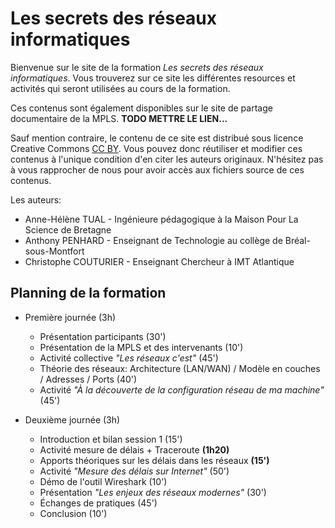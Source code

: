 # Les secrets des réseaux informatiques

Bienvenue sur le site de la formation *Les secrets des réseaux informatiques*.
Vous trouverez sur ce site les différentes resources et activités qui
seront utilisées au cours de la formation. 

Ces contenus sont également disponibles sur le site de partage
documentaire de la MPLS. 
**<a class="text-danger">TODO METTRE LE LIEN...</a>**


Sauf mention contraire, le contenu de ce site est distribué sous licence
Creative Commons [CC BY](https://creativecommons.org/licenses/?lang=fr).
Vous pouvez donc réutiliser et modifier ces contenus à l'unique
condition d'en citer les auteurs originaux. N'hésitez pas à vous
rapprocher de nous pour avoir accès aux fichiers source de ces contenus.


Les auteurs:

* Anne-Hélène TUAL - Ingénieure pédagogique à la Maison Pour La Science de Bretagne
* Anthony PENHARD - Enseignant de Technologie au collège de Bréal-sous-Montfort 
* Christophe COUTURIER - Enseignant Chercheur à IMT Atlantique

<!-- Some Markdown text with <span style="color:blue">some *blue* text</span>. -->
<!-- <p class="text-primary">Nullam id dolor id nibh ultricies vehicula ut id elit.</p> -->

## Planning de la formation

* Première journée (3h)
    * Présentation participants (30')
    * Présentation de la MPLS et des intervenants (10')
    * Activité collective *"Les réseaux c'est"* (45')
    * Théorie des réseaux: Architecture (LAN/WAN) / Modèle en couches / Adresses / Ports (40')
    * Activité *"À la découverte de la configuration réseau de ma machine"* (45')


* Deuxième journée (3h)
    * Introduction et bilan session 1 (15')
    * Activité mesure de délais + Traceroute **(1h20)**
    * Apports théoriques sur les délais dans les réseaux  **(15')**
    * Activité *"Mesure des délais sur Internet"* (50')
    * Démo de l'outil Wireshark (10')
    * Présentation *"Les enjeux des réseaux modernes"* (30')
    * Échanges de pratiques (45')
    * Conclusion (10')